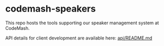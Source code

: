 codemash-speakers
=================

This repo hosts the tools supporting our speaker management system at CodeMash.

API details for client development are available here: [api/README.md](api/README.md)

